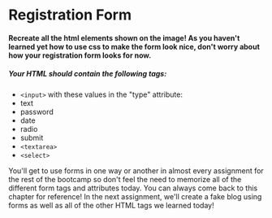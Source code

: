 # Registration Form

#### Recreate all the html elements shown on the image! As you haven't learned yet how to use css to make the form look nice, don't worry about how your registration form looks for now.

##### Your HTML should contain the following tags:

 - `<input>` with these values in the "type" attribute:
 - text
 - password
 - date
 - radio
 - submit
 - `<textarea>`
 - `<select>`

You'll get to use forms in one way or another in almost every assignment for the rest of the bootcamp so don't feel the need to memorize all of the different form tags and attributes today. You can always come back to this chapter for reference! In the next assignment, we'll create a fake blog using forms as well as all of the other HTML tags we learned today!
